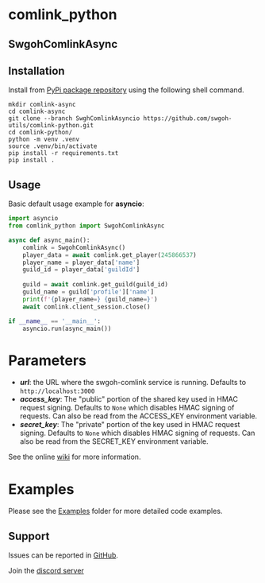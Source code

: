 # comlink_python

## SwgohComlinkAsync

## Installation

Install from [PyPi package repository](https://pypi.org/project/swgoh-comlink/) using the following shell command.

```buildoutcfg
mkdir comlink-async
cd comlink-async
git clone --branch SwghComlinkAsyncio https://github.com/swgoh-utils/comlink-python.git
cd comlink-python/
python -m venv .venv
source .venv/bin/activate
pip install -r requirements.txt
pip install .
```

## Usage

Basic default usage example for **asyncio**:

```python
import asyncio
from comlink_python import SwgohComlinkAsync

async def async_main():
    comlink = SwgohComlinkAsync()
    player_data = await comlink.get_player(245866537)
    player_name = player_data['name']
    guild_id = player_data['guildId']
    
    guild = await comlink.get_guild(guild_id)
    guild_name = guild['profile']['name']
    print(f'{player_name=} {guild_name=}')
    await comlink.client_session.close()

if __name__ == '__main__':
    asyncio.run(async_main())

```

# Parameters

- **_url_**: the URL where the swgoh-comlink service is running. Defaults to `http://localhost:3000`
- **_access_key_**: The "public" portion of the shared key used in HMAC request signing. Defaults to `None` which
  disables HMAC signing of requests. Can also be read from the ACCESS_KEY environment variable.
- **_secret_key_**: The "private" portion of the key used in HMAC request signing. Defaults to `None` which disables
  HMAC signing of requests. Can also be read from the SECRET_KEY environment variable.

See the online [wiki](https://github.com/swgoh-utils/swgoh-comlink/wiki) for more information.

# Examples

Please see the [Examples](examples/SwgohComlinkAsync) folder for more detailed code examples.

## Support

Issues can be reported in [GitHub](https://github.com/swgoh-utils/comlink-python/issues).

Join the [discord server](https://discord.gg/6PBfG5MzR3)

